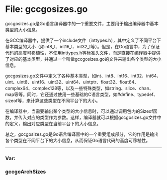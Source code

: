 # File: gccgosizes.go

gccgosizes.go是Go语言编译器中的一个重要文件，主要用于输出编译器中基本类型的大小信息。

在GCC编译器中，提供了一个include文件（inttypes.h），其中定义了不同平台下基本类型的大小（如int8_t、int16_t、int32_t等）。但是，在Go语言中，为了保证代码的高度可移植性，不使用inttypes.h等标准头文件，而是直接在编译器中提供了对应的基本类型，并通过一个叫做gccgosizes.go的文件来输出各个类型的大小信息。

gccgosizes.go文件中定义了各种基本类型，如int、int8、int16、int32、int64、uint、uint8、uint16、uint32、uint64、uintptr、float32、float64、complex64、complex128等，以及一些特殊类型，如string、slice、chan、map等等。同时，它还通过使用一些基础的C语言类型，如#define、typedef、sizeof等，来计算这些类型在不同平台下的大小。

在编译器中，当需要输出某个类型的大小信息时，可以通过调用包内的Sizeof函数，并传入对应的类型作为参数。这样，编译器就可以根据gccgosizes.go文件中的定义，输出对应类型在当前平台下的大小信息。

总之，gccgosizes.go是Go语言编译器中的一个重要组成部分，它的作用是输出各个类型在不同平台下的大小信息，从而保证Go语言代码的高度可移植性。




---

### Var:

### gccgoArchSizes





